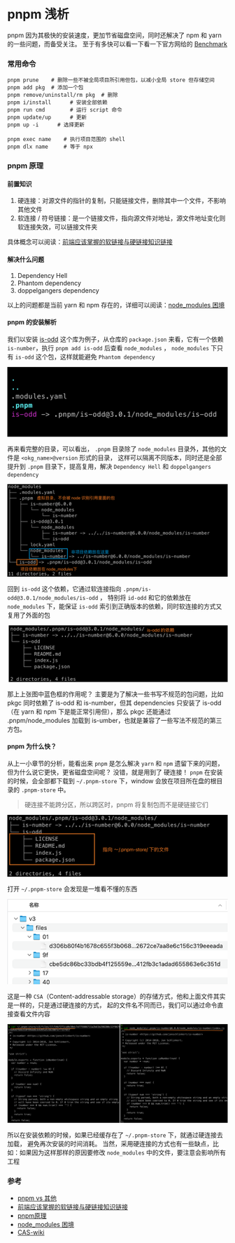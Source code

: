 # pnpm 浅析

pnpm 因为其极快的安装速度，更加节省磁盘空间，同时还解决了 npm 和 yarn 的一些问题，而备受关注。
至于有多快可以看一下看一下官方网给的 [Benchmark](https://github.com/pnpm/pnpm)

### 常用命令
```shell
pnpm prune    # 删除一些不被全局项目所引用但包，以减小全局 store 但存储空间
pnpm add pkg  # 添加一个包
pnpm remove/uninstall/rm pkg  # 删除
pnpm i/install 		# 安装全部依赖
pnpm run cmd 		# 运行 script 命令
pnpm update/up 		# 更新
pnpm up -i 		# 选择更新

pnpm exec name	  # 执行项目范围的 shell
pnpm dlx name	  # 等于 npx
```

### pnpm 原理
#### 前置知识
1. 硬连接：对源文件的指针的复制，只能链接文件，删除其中一个文件，不影响其他文件
2. 软连接 / 符号链接：是一个链接文件，指向源文件对地址，源文件地址变化则软连接失效，可以链接文件夹
   
具体概念可以阅读：[前端应该掌握的软链接与硬链接知识链接](https://mp.weixin.qq.com/s/ICnWDxLp3sKmvuURt2smYA)
#### 解决什么问题
1. Dependency Hell
2. Phantom dependency
3. doppelgangers dependency

以上的问题都是当前 yarn 和 npm 存在的，详细可以阅读：[node_modules 困境](https://zhuanlan.zhihu.com/p/137535779)

#### pnpm 的安装解析
我们以安装 [is-odd](https://github.com/i-voted-for-trump/is-odd/blob/master/package.json) 
这个库为例子，从仓库的 `package.json` 来看，它有一个依赖 `is-number`，执行 `pnpm add is-odd` 后查看 `node_modules` ，
`node_modules` 下只有 `is-odd` 这个包，这样就能避免 `Phantom dependency`

![](./img/img1.png)

再来看完整的目录，可以看出， `.pnpm` 目录除了 `node_modules` 目录外，其他的文件是 `<okg_name>@version` 形式的目录，
这样可以隔离不同版本，同时还是全部提升到 `.pnpm` 目录下，提高复用，解决 `Dependency Hell` 和 `doppelgangers dependency`

![](./img/img2.png)

回到 `is-odd` 这个依赖，它通过软连接指向 `.pnpm/is-odd@3.0.1/node_modules/is-odd` ，
特别将 `id-odd` 和它的依赖放在 `node_modules` 下，能保证 `is-odd` 
索引到正确版本的依赖，同时软连接的方式又复用了外面的包

![](./img/img3.png)

那上上张图中蓝色框的作用呢？ 主要是为了解决一些书写不规范的包问题，比如 pkgc 同时依赖了 is-odd 和 is-number，但其 dependencies 只安装了 is-odd（在 yarn 和 npm 下是能正常引用但），那么 pkgc 还能通过 .pnpm/node_modules 加载到 is-umber，也就是兼容了一些写法不规范的第三方包。

#### pnpm 为什么快？
从上一小章节的分析，能看出来 `pnpm` 是怎么解决 `yarn` 和 `npm` 遗留下来的问题，
但为什么说它更快，更省磁盘空间呢？ 没错，就是用到了 硬连接！ 
`pnpm` 在安装的时候，会全部都下载到 `~/.pnpm-store` 下，window 会放在项目所在盘的根目录的 
`.pnpm-store` 中。

> 硬连接不能跨分区，所以跨区时，pnpm 将复制包而不是硬链接它们
> 
![](./img/img4.png)

打开 `~/.pnpm-store` 会发现是一堆看不懂的东西

![](./img/img5.png)

这是一种 `CSA`（Content-addressable storage）的存储方式，他和上面文件其实是一样的，只是通过硬连接的方式，
起的文件名不同而已，我们可以通过命令直接查看文件内容

![](./img/img6.png)

所以在安装依赖的时候，如果已经缓存在了 `~/.pnpm-store` 下，就通过硬连接去加载， 避免再次安装的时间消耗。
当然，采用硬连接的方式也有一些缺点，比如：如果因为这样那样的原因要修改 `node_modules` 中的文件，要注意会影响所有工程

### 参考
- [pnpm vs 其他](https://juejin.cn/post/7053340250210795557)
- [前端应该掌握的软链接与硬链接知识链接](https://mp.weixin.qq.com/s/ICnWDxLp3sKmvuURt2smYA)
- [pnpm原理](https://juejin.cn/post/6916101419703468045)
- [node_modules 困境](https://zhuanlan.zhihu.com/p/137535779)
- [CAS-wiki](https://en.wikipedia.org/wiki/Content-addressable_storage)
